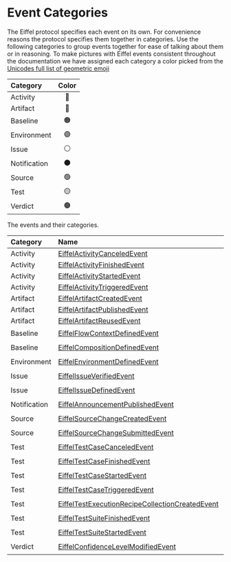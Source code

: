 # Event Categories

The Eiffel protocol specifies each event on its own. For convenience reasons the
protocol specifies them together in categories. Use the following categories to
group events together for ease of talking about them or in reasoning. To make
pictures with Eiffel events consistent throughout the documentation we have
assigned each category a color picked from the
[Unicodes full list of geometric emoji](https://unicode.org/emoji/charts/full-emoji-list.html#geometric)

| Category     | Color |
|:-------------|:-----:|
| Activity     |  🔵   |
| Artifact     |  🔴   |
| Baseline     |  🟠   |
| Environment  |  🟣   |
| Issue        |  ⚪   |
| Notification |  ⚫   |
| Source       |  🟢   |
| Test         |  🟡   |
| Verdict      |  🟤   |

The events and their categories.

| Category     | Name                                                                                                                                                                           | Abbreviation | Color |
|:-------------|:-------------------------------------------------------------------------------------------------------------------------------------------------------------------------------|:------------:|:-----:|
| Activity     | [EiffelActivityCanceledEvent](https://github.com/eiffel-community/eiffel/blob/master/eiffel-vocabulary/EiffelActivityCanceledEvent.md)                                         |     ActC     |  🔵   |
| Activity     | [EiffelActivityFinishedEvent](https://github.com/eiffel-community/eiffel/blob/master/eiffel-vocabulary/EiffelActivityFinishedEvent.md)                                         |     ActF     |  🔵   |
| Activity     | [EiffelActivityStartedEvent](https://github.com/eiffel-community/eiffel/blob/master/eiffel-vocabulary/EiffelActivityStartedEvent.md)                                           |     ActS     |  🔵   |
| Activity     | [EiffelActivityTriggeredEvent](https://github.com/eiffel-community/eiffel/blob/master/eiffel-vocabulary/EiffelActivityTriggeredEvent.md)                                       |     ActT     |  🔵   |
| Artifact     | [EiffelArtifactCreatedEvent](https://github.com/eiffel-community/eiffel/blob/master/eiffel-vocabulary/EiffelArtifactCreatedEvent.md)                                           |     ArtC     |  🔴   |
| Artifact     | [EiffelArtifactPublishedEvent](https://github.com/eiffel-community/eiffel/blob/master/eiffel-vocabulary/EiffelArtifactPublishedEvent.md)                                       |     ArtP     |  🔴   |
| Artifact     | [EiffelArtifactReusedEvent](https://github.com/eiffel-community/eiffel/blob/master/eiffel-vocabulary/EiffelArtifactReusedEvent.md)                                             |     ArtR     |  🔴   |
| Baseline     | [EiffelFlowContextDefinedEvent](https://github.com/eiffel-community/eiffel/blob/master/eiffel-vocabulary/EiffelFlowContextDefinedEvent.md)                                     |     FCD      |  🟠   |
| Baseline     | [EiffelCompositionDefinedEvent](https://github.com/eiffel-community/eiffel/blob/master/eiffel-vocabulary/EiffelCompositionDefinedEvent.md)                                     |      CD      |  🟠   |
| Environment  | [EiffelEnvironmentDefinedEvent](https://github.com/eiffel-community/eiffel/blob/master/eiffel-vocabulary/EiffelEnvironmentDefinedEvent.md)                                     |      ED      |  🟣   |
| Issue        | [EiffelIssueVerifiedEvent](https://github.com/eiffel-community/eiffel/blob/master/eiffel-vocabulary/EiffelIssueVerifiedEvent.md)                                               |      IV      |  ⚪   |
| Issue        | [EiffelIssueDefinedEvent](https://github.com/eiffel-community/eiffel/blob/master/eiffel-vocabulary/EiffelIssueDefinedEvent.md)                                                 |     IssD     |  ⚪   |
| Notification | [EiffelAnnouncementPublishedEvent](https://github.com/eiffel-community/eiffel/blob/master/eiffel-vocabulary/EiffelAnnouncementPublishedEvent.md)                               |     AnnP     |  ⚫   |
| Source       | [EiffelSourceChangeCreatedEvent](https://github.com/eiffel-community/eiffel/blob/master/eiffel-vocabulary/EiffelSourceChangeCreatedEvent.md)                                   |     SCC      |  🟢   |
| Source       | [EiffelSourceChangeSubmittedEvent](https://github.com/eiffel-community/eiffel/blob/master/eiffel-vocabulary/EiffelSourceChangeSubmittedEvent.md)                               |     SCS      |  🟢   |
| Test         | [EiffelTestCaseCanceledEvent](https://github.com/eiffel-community/eiffel/blob/master/eiffel-vocabulary/EiffelTestCaseCanceledEvent.md)                                         |     TCC      |  🟡   |
| Test         | [EiffelTestCaseFinishedEvent](https://github.com/eiffel-community/eiffel/blob/master/eiffel-vocabulary/EiffelTestCaseFinishedEvent.md)                                         |     TCF      |  🟡   |
| Test         | [EiffelTestCaseStartedEvent](https://github.com/eiffel-community/eiffel/blob/master/eiffel-vocabulary/EiffelTestCaseStartedEvent.md)                                           |     TSS      |  🟡   |
| Test         | [EiffelTestCaseTriggeredEvent](https://github.com/eiffel-community/eiffel/blob/master/eiffel-vocabulary/EiffelTestCaseTriggeredEvent.md)                                       |     TCT      |  🟡   |
| Test         | [EiffelTestExecutionRecipeCollectionCreatedEvent](https://github.com/eiffel-community/eiffel/blob/master/eiffel-vocabulary/EiffelTestExecutionRecipeCollectionCreatedEvent.md) |    TERCC     |  🟡   |
| Test         | [EiffelTestSuiteFinishedEvent](https://github.com/eiffel-community/eiffel/blob/master/eiffel-vocabulary/EiffelTestSuiteFinishedEvent.md)                                       |     TSF      |  🟡   |
| Test         | [EiffelTestSuiteStartedEvent](https://github.com/eiffel-community/eiffel/blob/master/eiffel-vocabulary/EiffelTestSuiteStartedEvent.md)                                         |     TSS      |  🟡   |
| Verdict      | [EiffelConfidenceLevelModifiedEvent](https://github.com/eiffel-community/eiffel/blob/master/eiffel-vocabulary/EiffelConfidenceLevelModifiedEvent.md)                           |     CLM      |  🟤   |
